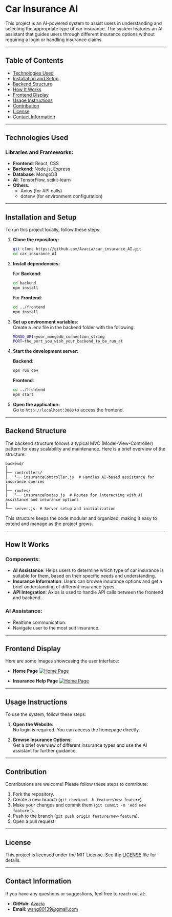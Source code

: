 
# Car Insurance AI

This project is an AI-powered system to assist users in understanding and selecting the appropriate type of car insurance. The system features an AI assistant that guides users through different insurance options without requiring a login or handling insurance claims.

---

## Table of Contents
- [Technologies Used](#technologies-used)
- [Installation and Setup](#installation-and-setup)
- [Backend Structure](#backend-structure)
- [How It Works](#how-it-works)
- [Frontend Display](#frontend-display)
- [Usage Instructions](#usage-instructions)
- [Contribution](#contribution)
- [License](#license)
- [Contact Information](#contact-information)

---

## Technologies Used

### Libraries and Frameworks:
- **Frontend**: React, CSS
- **Backend**: Node.js, Express
- **Database**: MongoDB
- **AI**: TensorFlow, scikit-learn
- **Others**: 
  - Axios (for API calls)
  - dotenv (for environment configuration)

---

## Installation and Setup

To run this project locally, follow these steps:

1. **Clone the repository:**
   ```bash
   git clone https://github.com/Avacia/car_insurance_AI.git
   cd car_insurance_AI
   ```

2. **Install dependencies:**

   For **Backend**:
   ```bash
   cd backend
   npm install
   ```

   For **Frontend**:
   ```bash
   cd ../frontend
   npm install
   ```

3. **Set up environment variables**:  
   Create a .env file in the backend folder with the following:
   ```bash
   MONGO_URI=your_mongodb_connection_string
   PORT=the_port_you_wish_your_backend_to_be_run_at
   ```

4. **Start the development server:**

   **Backend**:
   ```bash
   npm run dev
   ```

   **Frontend**:
   ```bash
   cd ../frontend
   npm start
   ```

5. **Open the application:**  
   Go to `http://localhost:3000` to access the frontend.

---

## Backend Structure

The backend structure follows a typical MVC (Model-View-Controller) pattern for easy scalability and maintenance. Here is a brief overview of the structure:

```
backend/
│
├── controllers/
│   └── insuranceController.js  # Handles AI-based assistance for insurance queries
│
├── routes/
│   └── insuranceRoutes.js  # Routes for interacting with AI assistance and insurance options
|
└── server.js  # Server setup and initialization
```

This structure keeps the code modular and organized, making it easy to extend and manage as the project grows.

---

## How It Works

### Components:
- **AI Assistance**: Helps users to determine which type of car insurance is suitable for them, based on their specific needs and understanding.
- **Insurance Information**: Users can browse insurance options and get a brief understanding of different insurance types.
- **API Integration**: Axios is used to handle API calls between the frontend and backend.

### AI Assistance:
- Realtime communication.
- Navigate user to the most suit insurance.

---

## Frontend Display

Here are some images showcasing the user interface:

- **Home Page**
  [![Home Page](https://youtu.be/qBWqo5ejpss)](https://youtu.be/qBWqo5ejpss)

- **Insurance Help Page**
  [![Home Page](https://youtu.be/9qdOD0zVJ5c)](https://youtu.be/9qdOD0zVJ5c)

---

## Usage Instructions

To use the system, follow these steps:

1. **Open the Website**:  
   No login is required. You can access the homepage directly.

2. **Browse Insurance Options**:  
   Get a brief overview of different insurance types and use the AI assistant for further guidance.

---

## Contribution

Contributions are welcome! Please follow these steps to contribute:

1. Fork the repository.
2. Create a new branch (`git checkout -b feature/new-feature`).
3. Make your changes and commit them (`git commit -m 'Add new feature'`).
4. Push to the branch (`git push origin feature/new-feature`).
5. Open a pull request.

---

## License

This project is licensed under the MIT License. See the [LICENSE](LICENSE) file for details.

---

## Contact Information

If you have any questions or suggestions, feel free to reach out at:
- **GitHub**: [Avacia](https://github.com/Avacia)
- **Email**: wang80139@gmail.com
